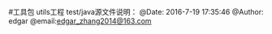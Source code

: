 #工具包 utils工程 test/java源文件说明：
    @Date: 2016-7-19 17:35:46 @Author: edgar @email:edgar_zhang2014@163.com